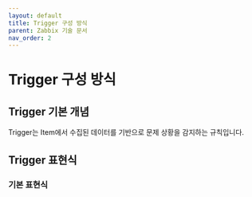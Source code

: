 ```yaml
---
layout: default
title: Trigger 구성 방식
parent: Zabbix 기술 문서
nav_order: 2
---
```


# Trigger 구성 방식

## Trigger 기본 개념
Trigger는 Item에서 수집된 데이터를 기반으로 문제 상황을 감지하는 규칙입니다.

## Trigger 표현식
### 기본 표현식